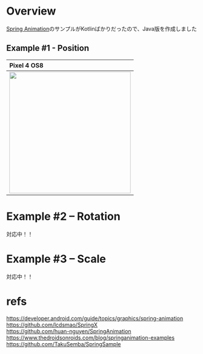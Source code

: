 # Overview

[Spring Animation](https://developer.android.com/guide/topics/graphics/spring-animation)のサンプルがKotlinばかりだったので、Java版を作成しました<br>

## Example #1 - Position
| Pixel 4 OS8 |
|:---|
|<img src="https://user-images.githubusercontent.com/16476224/137122147-3233a4fb-b07f-49a1-be5c-6216b45ad3e8.gif" width=320 /> 

# Example #2 – Rotation

対応中！！

# Example #3 – Scale

対応中！！



# refs
https://developer.android.com/guide/topics/graphics/spring-animation<br>
https://github.com/lcdsmao/SpringX<br>
https://github.com/huan-nguyen/SpringAnimation<br>
https://www.thedroidsonroids.com/blog/springanimation-examples<br>
https://github.com/TakuSemba/SpringSample<br>
